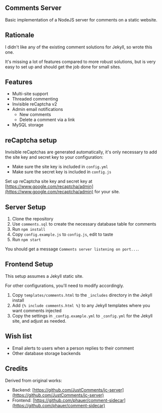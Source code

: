## Comments Server

Basic implementation of a NodeJS server for comments on a static website.

## Rationale

I didn't like any of the existing comment solutions for Jekyll, so wrote this one.

It's missing a lot of features compared to more robust solutions, but is very easy to set up and should get the job done for small sites.

## Features

* Multi-site support
* Threaded commenting
* Invisible reCaptcha v2
* Admin email notifications
  * New comments
  * Delete a comment via a link
* MySQL storage

## reCaptcha setup

Invisible reCaptchas are generated automatically, it's only necessary to add the site key and secret key to your configuration:

* Make sure the site key is included in `config.yml`
* Make sure the secret key is included in `config.js`

Set up reCaptcha site key and secret key at [https://www.google.com/recaptcha/admin](https://www.google.com/recaptcha/admin) for your site.

## Server Setup

1. Clone the repository
2. Use `comments.sql` to create the necessary database table for comments
3. Run `npm install`
4. Copy `config.example.js` to `config.js`, edit to taste
5. Run `npm start`

You should get a message `Comments server listening on port...`.

## Frontend Setup

This setup assumes a Jekyll static site.

For other configurations, you'll need to modify accordingly.

1. Copy `templates/comments.html` to the `_includes` directory in the Jekyll install
2. Add `{% include comments.html %}` to any Jekyll templates where you want comments injected
3. Copy the settings in `_config.example.yml` to `_config.yml` for the Jekyll site, and adjust as needed.

## Wish list

* Email alerts to users when a person replies to their comment
* Other database storage backends

## Credits

Derived from original works:

* Backend: [https://github.com/JustComments/jc-server](https://github.com/JustComments/jc-server)
* Frontend: [https://github.com/phauer/comment-sidecar](https://github.com/phauer/comment-sidecar)
